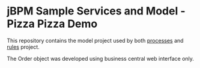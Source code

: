 # jBPM Sample Services and Model - Pizza Pizza Demo

This repository contains the model project used by both [processes](https://github.com/kmacedovarela/jbpm-processes-pizzapizza) and [rules](https://github.com/kmacedovarela/jbpm-rules-pizzapizza) project. 

The Order object was developed using business central web interface only. 
